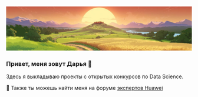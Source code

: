 ![sunset road](https://github.com/schatzederwelt/schatzederwelt/blob/main/sunset%20road.JPG)

### Привет, меня зовут Дарья 👋
Здесь я выкладываю проекты с открытых конкурсов по Data Science.


🖖 Также ты можешь найти меня на форуме [экспертов Huawei](https://tinyurl.com/2auhspu2)
